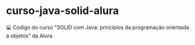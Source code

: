 # curso-java-solid-alura
💻 Código do curso "SOLID com Java: princípios da programação orientada a objetos" da Alura
